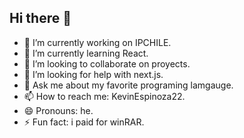 ## Hi there 👋

- 🔭 I’m currently working on IPCHILE.
- 🌱 I’m currently learning React.
- 👯 I’m looking to collaborate on proyects.
- 🤔 I’m looking for help with next.js.
- 💬 Ask me about my favorite programing lamgauge.
- 📫 How to reach me: KevinEspinoza22.
- 😄 Pronouns: he.
- ⚡ Fun fact: i paid for winRAR.

